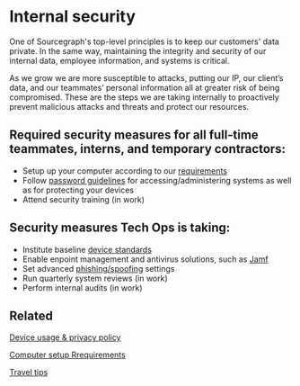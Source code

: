 # Internal security

One of Sourcegraph's top-level principles is to keep our customers' data private. In the same way, maintaining the integrity and security of our internal data, employee information, and systems is critical.

As we grow we are more susceptible to attacks, putting our IP, our client’s data, and our teammates’ personal information all at greater risk of being compromised. These are the steps we are taking internally to proactively prevent malicious attacks and threats and protect our resources.

## Required security measures for all full-time teammates, interns, and temporary contractors:

- Setup up your computer according to our [requirements](../../tools/computer-setup.md)
- Follow [password guidelines](../internal-security/passwords.md) for accessing/administering systems as well as for protecting your devices
- Attend security training (in work)

## Security measures Tech Ops is taking:

- Institute baseline [device standards](../internal-security/computer-standards.md)
- Enable enpoint management and antivirus solutions, such as [Jamf](../../tools/endpoint-antivirus.md)
- Set advanced [phishing/spoofing](../internal-security/phishing-spoofing.md) settings
- Run quarterly system reviews (in work)
- Perform internal audits (in work)

## Related

[Device usage & privacy policy](../team_device_usage_privacy.md)

[Computer setup Rrequirements](../../tools/computer-setup.md)

[Travel tips](../internal-security/traveling.md)
